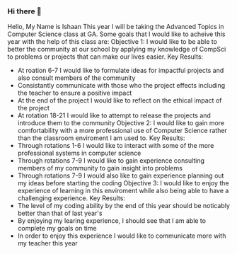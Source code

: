 ### Hi there 👋

<!--
**IshMan25/IshMan25** is a ✨ _special_ ✨ repository because its `README.md` (this file) appears on your GitHub profile.
-->
Hello, My Name is Ishaan
This year I will be taking the Advanced Topics in Computer Science class at GA. Some goals that I would like to acheive this year with the help of this class are:
Objective 1: I would like to be able to better the community at our school by applying my knowledge of CompSci to problems or projects that can make our lives easier.
Key Results:
- At roation 6-7 I would like to formulate ideas for impactful projects and also consult members of the community
- Consistantly communicate with those who the project effects including the teacher to ensure a positive impact
- At the end of the project I would like to reflect on the ethical impact of the project
- At rotation 18-21 I would like to attempt to release the projects and introduce them to the community
Objective 2: I would like to gain more comfortability with a more professional use of Computer Science rather than the classroom enviroment I am used to.
Key Results:
- Through rotations 1-6 I would like to interact with some of the more professional systems in computer science
- Through rotations 7-9 I would like to gain experience consulting members of my community to gain insight into problems
- Through rotations 7-9 I would also like to gain experience planning out my ideas before starting the coding
Objective 3: I would like to enjoy the experience of learning in this enviroment while also being able to have a challenging experience.
Key Results:
- The level of my coding ability by the end of this year should be noticably better than that of last year's
- By enjoying my learing experience, I should see that I am able to complete my goals on time
- In order to enjoy this experience I would like to communicate more with my teacher this year


